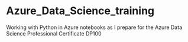 # Azure_Data_Science_training

Working with Python in Azure notebooks as I prepare for the Azure Data Science Professional Certificate DP100
